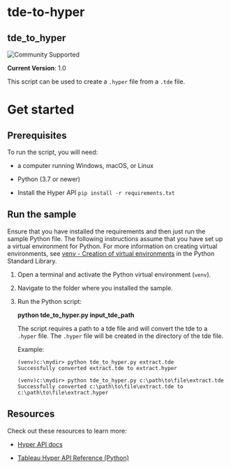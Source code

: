 # tde-to-hyper
## __tde_to_hyper__

![Community Supported](https://img.shields.io/badge/Support%20Level-Community%20Supported-53bd92.svg)

__Current Version__: 1.0

This script can be used to create a `.hyper` file from a `.tde` file.

# Get started

## __Prerequisites__

To run the script, you will need:

- a computer running Windows, macOS, or Linux

- Python (3.7 or newer)

- Install the Hyper API `pip install -r requirements.txt`

## Run the sample

Ensure that you have installed the requirements and then just run the sample Python file.
The following instructions assume that you have set up a virtual environment for Python. For more information on
creating virtual environments, see [venv - Creation of virtual environments](https://docs.python.org/3/library/venv.html)
in the Python Standard Library.

1. Open a terminal and activate the Python virtual environment (`venv`).

1. Navigate to the folder where you installed the sample.

1. Run the Python script:
   
   **python tde_to_hyper.py input_tde_path**

   The script requires a path to a tde file and will convert the tde to a `.hyper` file. The `.hyper` file will be created in the directory of the tde file.

   Example:

   ```cli
   (venv)c:\mydir> python tde_to_hyper.py extract.tde
   Successfully converted extract.tde to extract.hyper

   (venv)c:\mydir> python tde_to_hyper.py c:\path\to\file\extract.tde
   Successfully converted c:\path\to\file\extract.tde to c:\path\to\file\extract.hyper
   ```

## __Resources__
Check out these resources to learn more:

- [Hyper API docs](https://help.tableau.com/current/api/hyper_api/en-us/index.html)

- [Tableau Hyper API Reference (Python)](https://help.tableau.com/current/api/hyper_api/en-us/reference/py/index.html)
